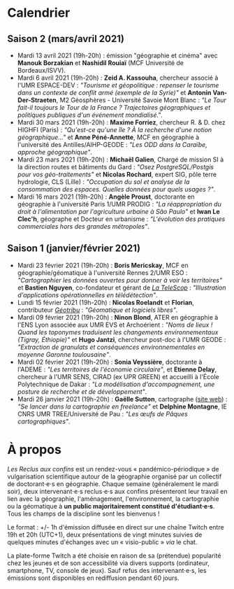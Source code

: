 # Calendrier

## Saison 2 (mars/avril 2021)

- Mardi 13 avril 2021 (19h-20h) : émission "géographie et cinéma" avec **Manouk Borzakian** et **Nashidil Rouiaï** (MCF Université de Bordeaux/ISVV).
- Mardi 6 avril 2021 (19h-20h) : **Zeid A. Kassouha**, chercheur associé à l'UMR ESPACE-DEV : *"Tourisme et géopolitique : repenser le tourisme dans un contexte de conflit armé (exemple de la Syrie)"* et **Antonin Van-Der-Straeten**, M2 Géosphères - Université Savoie Mont Blanc : *"Le Tour fait-il toujours le Tour de la France ? Trajectoires géographiques et politiques publiques d'un événement mondialisé."*.
- Mardi 30 mars 2021 (19h-20h) : **Maxime Forriez**, chercheur R. & D. chez HIGHFI (Paris) : *"Qu'est-ce qu'une île ? À la recherche d'une notion géographique..."* et **Anne Péné-Annette**, MCF en géographie à l'université des Antilles/AIHP-GEODE : *"Les ODD dans la Caraïbe, approche géographique"*.
- Mardi 23 mars 2021 (19h-20h) : **Michaël Galien**, Chargé de mission SI à la direction routes et bâtiments du Gard : *"Osez PostgreSQL/Postgis pour vos géo-traitements"* et **Nicolas Rochard**, expert SIG, pôle terre hydrologie, CLS (Lille) : *"Occupation du sol et analyse de la consommation des espaces. Quelles données pour quels usages ?"*.
- Mardi 16 mars 2021 (19h-20h) : **Angèle Proust**, doctorante en géographie à l'université Paris 1/UMR PRODIG : *"La réappropriation du droit à l'alimentation par l'agriculture urbaine à São Paulo"* et **Iwan Le Clec'h**, géographe et Docteur en urbanisme : *"L'évolution des pratiques commerciales hors des grandes métropoles"*.

## Saison 1 (janvier/février 2021)

- Mardi 23 février 2021 (19h-20h) : **Boris Mericskay**, MCF en géographie/géomatique à l'université Rennes 2/UMR ESO : *"Cartographier les données ouvertes pour donner à voir les territoires"* et **Bastien Nguyen**, co-fondateur et gérant de [*La TeleScop*](https://www.latelescop.fr/) : *"Illustration d'applications opérationnelles en télédétection"*.
- Lundi 15 février 2021 (19h-20h) : **Nicolas Roelandt** et **Florian**, contributeur [*Géotribu*](https://static.geotribu.fr/) : *"Géomatique et logiciels libres"*.
- Mardi 09 février 2021 (19h-20h) : **Ninon Blond**, ATER en géographie à l'ENS Lyon associée aux UMR EVS et Archoérient : *"Noms de lieux ! Quand les toponymes traduisent les changements environnementaux (Tigray, Éthiopie)"* et **Hugo Jantzi**, chercheur post-doc à l'UMR GEODE : *"Extraction de granulats et conséquences environnementales en moyenne Garonne toulousaine"*.
- Mardi 02 février 2021 (19h-20h) : **Sonia Veyssière**, doctorante à l'ADEME : *"Les territoires de l'économie circulaire"*, et **Etienne Delay**, chercheur à l'UMR SENS, CIRAD (ex UPR GREEN) et accueilli à l'École Polytechnique de Dakar : *"La modélisation d'accompagnement, une posture de recherche et de développement"*.
- Mardi 26 janvier 2021 (19h-20h) : **Gaëlle Sutton**, cartographe ([site web](https://gaellesutton.fr/)) : *"Se lancer dans la cartographie en freelance"* et **Delphine Montagne**, IE CNRS UMR TREE/Université de Pau : *"Les œufs de Pâques cartographiques"*.

# À propos

*Les Reclus aux confins* est un rendez-vous « pandémico-périodique » de vulgarisation scientifique autour de la géographie organisé par un collectif de doctorant⋅e⋅s en géographie. Chaque semaine (généralement le mardi soir), deux intervenant⋅e⋅s reclus⋅e⋅s aux confins présenteront leur travail en lien avec la géographie, l'aménagement, l'environnement, la cartographie ou la géomatique à **un public majoritairement constitué d'étudiant⋅e⋅s**. Tous les champs de la discipline sont les bienvenus !

Le format : +/- 1h d'émission diffusée en direct sur une chaîne Twitch entre 19h et 20h (UTC+1), deux présentations de vingt minutes suivies de quelques minutes d'échanges avec un « visio-public » *via* le chat. 

La plate-forme Twitch a été choisie en raison de sa (prétendue) popularité chez les jeunes et de son accessibilité via divers supports (ordinateur, smartphone, TV, console de jeux). Sauf refus des intervenant⋅e⋅s, les émissions sont disponibles en rediffusion pendant 60 jours.
